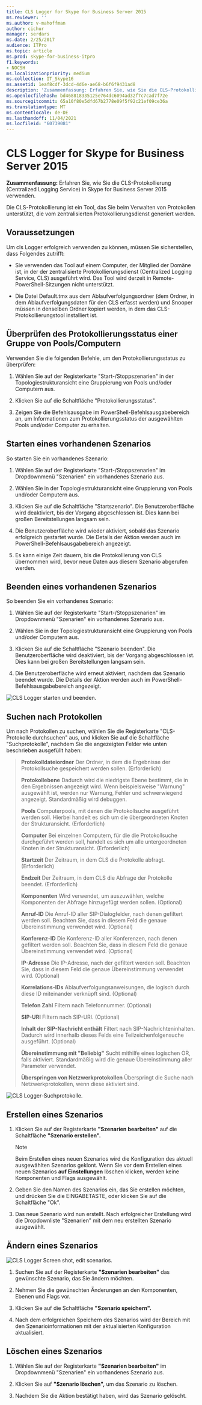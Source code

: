 ```yaml
---
title: CLS Logger for Skype for Business Server 2015
ms.reviewer: ''
ms.author: v-mahoffman
author: cichur
manager: serdars
ms.date: 2/25/2017
audience: ITPro
ms.topic: article
ms.prod: skype-for-business-itpro
f1.keywords:
- NOCSH
ms.localizationpriority: medium
ms.collection: IT_Skype16
ms.assetid: 1eaf8cdf-3dcd-4d6e-ae68-b6f6f9431ad8
description: 'Zusammenfassung: Erfahren Sie, wie Sie die CLS-Protokollierung (Centralized Logging Service) in Skype for Business Server 2015 verwenden.'
ms.openlocfilehash: bd468818335125e764dc6094ad32f7c7cad7f72e
ms.sourcegitcommit: 65a10f80e5dfd67b2778e09f5f92c21ef09ce36a
ms.translationtype: MT
ms.contentlocale: de-DE
ms.lasthandoff: 11/04/2021
ms.locfileid: "60739081"
---
```

# <a name="cls-logger-for-skype-for-business-server-2015"></a>CLS Logger for Skype for Business Server 2015
 
**Zusammenfassung:** Erfahren Sie, wie Sie die CLS-Protokollierung (Centralized Logging Service) in Skype for Business Server 2015 verwenden.
  
Die CLS-Protokollierung ist ein Tool, das Sie beim Verwalten von Protokollen unterstützt, die vom zentralisierten Protokollierungsdienst generiert werden.
  
## <a name="prerequisites"></a>Voraussetzungen

Um cls Logger erfolgreich verwenden zu können, müssen Sie sicherstellen, dass Folgendes zutrifft:
  
- Sie verwenden das Tool auf einem Computer, der Mitglied der Domäne ist, in der der zentralisierte Protokollierungsdienst (Centralized Logging Service, CLS) ausgeführt wird. Das Tool wird derzeit in Remote-PowerShell-Sitzungen nicht unterstützt.
    
- Die Datei Default.tmx aus dem Ablaufverfolgungsordner (dem Ordner, in dem Ablaufverfolgungsdaten für den CLS erfasst werden) und Snooper müssen in denselben Ordner kopiert werden, in dem das CLS-Protokollierungstool installiert ist.
    
## <a name="check-the-logging-status-of-a-set-of-poolscomputers"></a>Überprüfen des Protokollierungsstatus einer Gruppe von Pools/Computern

Verwenden Sie die folgenden Befehle, um den Protokollierungsstatus zu überprüfen:
  
1. Wählen Sie auf der Registerkarte "Start-/Stoppszenarien" in der Topologiestrukturansicht eine Gruppierung von Pools und/oder Computern aus.
    
2. Klicken Sie auf die Schaltfläche "Protokollierungsstatus".
    
3. Zeigen Sie die Befehlsausgabe im PowerShell-Befehlsausgabebereich an, um Informationen zum Protokollierungsstatus der ausgewählten Pools und/oder Computer zu erhalten.
    
## <a name="start-an-existing-scenario"></a>Starten eines vorhandenen Szenarios

So starten Sie ein vorhandenes Szenario:
  
1. Wählen Sie auf der Registerkarte "Start-/Stoppszenarien" im Dropdownmenü "Szenarien" ein vorhandenes Szenario aus.
    
2. Wählen Sie in der Topologiestrukturansicht eine Gruppierung von Pools und/oder Computern aus.
    
3. Klicken Sie auf die Schaltfläche "Startszenario". Die Benutzeroberfläche wird deaktiviert, bis der Vorgang abgeschlossen ist. Dies kann bei großen Bereitstellungen langsam sein.
    
4. Die Benutzeroberfläche wird wieder aktiviert, sobald das Szenario erfolgreich gestartet wurde. Die Details der Aktion werden auch im PowerShell-Befehlsausgabebereich angezeigt.
    
5. Es kann einige Zeit dauern, bis die Protokollierung von CLS übernommen wird, bevor neue Daten aus diesem Szenario abgerufen werden.
    
## <a name="stop-an-existing-scenario"></a>Beenden eines vorhandenen Szenarios

So beenden Sie ein vorhandenes Szenario:
  
1. Wählen Sie auf der Registerkarte "Start-/Stoppszenarien" im Dropdownmenü "Szenarien" ein vorhandenes Szenario aus.
    
2. Wählen Sie in der Topologiestrukturansicht eine Gruppierung von Pools und/oder Computern aus.
    
3. Klicken Sie auf die Schaltfläche "Szenario beenden". Die Benutzeroberfläche wird deaktiviert, bis der Vorgang abgeschlossen ist. Dies kann bei großen Bereitstellungen langsam sein.
    
4. Die Benutzeroberfläche wird erneut aktiviert, nachdem das Szenario beendet wurde. Die Details der Aktion werden auch im PowerShell-Befehlsausgabebereich angezeigt.
    
![CLS Logger starten und beenden.](../../media/2c4a36c2-b5db-4550-a3b3-41f18e0e2f0c.png)
  
## <a name="search-for-logs"></a>Suchen nach Protokollen

Um nach Protokollen zu suchen, wählen Sie die Registerkarte "CLS-Protokolle durchsuchen" aus, und klicken Sie auf die Schaltfläche "Suchprotokolle", nachdem Sie die angezeigten Felder wie unten beschrieben ausgefüllt haben:
  
> **Protokolldateiordner** Der Ordner, in dem die Ergebnisse der Protokollsuche gespeichert werden sollen. (Erforderlich)
> 
> **Protokollebene** Dadurch wird die niedrigste Ebene bestimmt, die in den Ergebnissen angezeigt wird. Wenn beispielsweise "Warnung" ausgewählt ist, werden nur Warnung, Fehler und schwerwiegend angezeigt. Standardmäßig wird debuggen.
> 
> **Pools** Computerpools, mit denen die Protokollsuche ausgeführt werden soll. Hierbei handelt es sich um die übergeordneten Knoten der Strukturansicht. (Erforderlich)
> 
> **Computer** Bei einzelnen Computern, für die die Protokollsuche durchgeführt werden soll, handelt es sich um alle untergeordneten Knoten in der Strukturansicht. (Erforderlich)
> 
> **Startzeit** Der Zeitraum, in dem CLS die Protokolle abfragt. (Erforderlich)
> 
> **Endzeit** Der Zeitraum, in dem CLS die Abfrage der Protokolle beendet. (Erforderlich)
> 
> **Komponenten** Wird verwendet, um auszuwählen, welche Komponenten der Abfrage hinzugefügt werden sollen. (Optional)
> 
> **Anruf-ID** Die Anruf-ID aller SIP-Dialogfelder, nach denen gefiltert werden soll. Beachten Sie, dass in diesem Feld die genaue Übereinstimmung verwendet wird. (Optional)
> 
> **Konferenz-ID** Die Konferenz-ID aller Konferenzen, nach denen gefiltert werden soll. Beachten Sie, dass in diesem Feld die genaue Übereinstimmung verwendet wird. (Optional)
> 
> **IP-Adresse** Die IP-Adresse, nach der gefiltert werden soll. Beachten Sie, dass in diesem Feld die genaue Übereinstimmung verwendet wird. (Optional)
> 
> **Korrelations-IDs** Ablaufverfolgungsanweisungen, die logisch durch diese ID miteinander verknüpft sind. (Optional)
> 
> **Telefon Zahl** Filtern nach Telefonnummer. (Optional)
> 
> **SIP-URI** Filtern nach SIP-URI. (Optional)
> 
> **Inhalt der SIP-Nachricht enthält** Filtert nach SIP-Nachrichteninhalten. Dadurch wird innerhalb dieses Felds eine Teilzeichenfolgensuche ausgeführt. (Optional)
> 
> **Übereinstimmung mit "Beliebig"** Sucht mithilfe eines logischen OR, falls aktiviert. Standardmäßig wird die genaue Übereinstimmung aller Parameter verwendet.
> 
> **Überspringen von Netzwerkprotokollen** Überspringt die Suche nach Netzwerkprotokollen, wenn diese aktiviert sind.
    
![CLS Logger-Suchprotokolle.](../../media/5793ea3c-6f5f-40ef-8b53-100da831eedf.png)
  
## <a name="create-a-scenario"></a>Erstellen eines Szenarios

1. Klicken Sie auf der Registerkarte **"Szenarien bearbeiten"** auf die Schaltfläche **"Szenario erstellen".**
    
    > [!NOTE]
    > Beim Erstellen eines neuen Szenarios wird die Konfiguration des aktuell ausgewählten Szenarios geklont. Wenn Sie vor dem Erstellen eines neuen Szenarios **auf Einstellungen** löschen klicken, werden keine Komponenten und Flags ausgewählt.
  
2. Geben Sie den Namen des Szenarios ein, das Sie erstellen möchten, und drücken Sie die EINGABETASTE, oder klicken Sie auf die Schaltfläche "Ok".
    
3. Das neue Szenario wird nun erstellt. Nach erfolgreicher Erstellung wird die Dropdownliste "Szenarien" mit dem neu erstellten Szenario ausgewählt.
    
## <a name="modify-a-scenario"></a>Ändern eines Szenarios

![CLS Logger Screen shot, edit scenarios.](../../media/abbbcac0-8a2e-48af-a22f-4fee0283a29f.png)
  
1. Suchen Sie auf der Registerkarte **"Szenarien bearbeiten"** das gewünschte Szenario, das Sie ändern möchten.
    
2. Nehmen Sie die gewünschten Änderungen an den Komponenten, Ebenen und Flags vor.
    
3. Klicken Sie auf die Schaltfläche **"Szenario speichern".**
    
4. Nach dem erfolgreichen Speichern des Szenarios wird der Bereich mit den Szenarioinformationen mit der aktualisierten Konfiguration aktualisiert.
    
## <a name="delete-a-scenario"></a>Löschen eines Szenarios

1. Wählen Sie auf der Registerkarte **"Szenarien bearbeiten"** im Dropdownmenü "Szenarien" ein vorhandenes Szenario aus.
    
2. Klicken Sie auf **"Szenario löschen",** um das Szenario zu löschen.
    
3. Nachdem Sie die Aktion bestätigt haben, wird das Szenario gelöscht.
    

